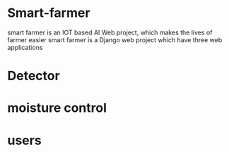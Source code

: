 # Smart-farmer
smart farmer is an IOT based AI Web project, which makes the lives of farmer easier
smart farmer is a Django web project which have three web applications

# Detector
# moisture control
# users
